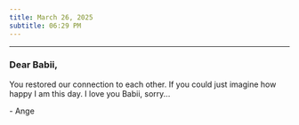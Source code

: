 ```yaml
---
title: March 26, 2025
subtitle: 06:29 PM
---
```

---

### Dear Babii,

You restored our connection to each other. If you could just imagine how happy I am this day. I love you Babii, sorry...

\- Ange
